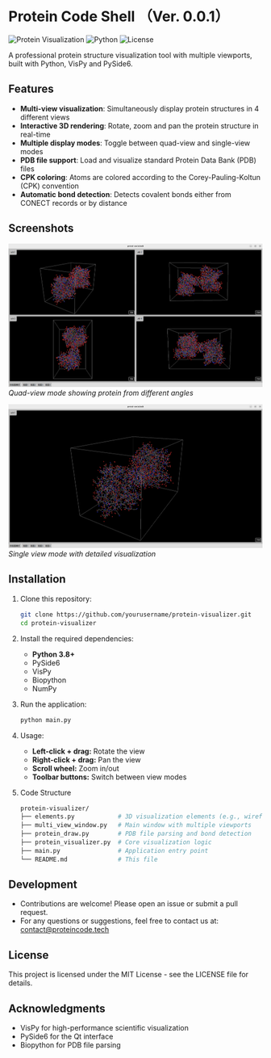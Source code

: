 # Protein Code Shell （Ver. 0.0.1）

![Protein Visualization](https://img.shields.io/badge/visualization-protein-blue)
![Python](https://img.shields.io/badge/python-3.8%2B-blue)
![License](https://img.shields.io/badge/license-MIT-green)

A professional protein structure visualization tool with multiple viewports, built with Python, VisPy and PySide6.

## Features

- **Multi-view visualization**: Simultaneously display protein structures in 4 different views
- **Interactive 3D rendering**: Rotate, zoom and pan the protein structure in real-time
- **Multiple display modes**: Toggle between quad-view and single-view modes
- **PDB file support**: Load and visualize standard Protein Data Bank (PDB) files
- **CPK coloring**: Atoms are colored according to the Corey-Pauling-Koltun (CPK) convention
- **Automatic bond detection**: Detects covalent bonds either from CONECT records or by distance

## Screenshots

![Quad View Mode](screenshots/quad_view.png)
*Quad-view mode showing protein from different angles*

![Single View Mode](screenshots/single_view.png)
*Single view mode with detailed visualization*

## Installation

1. Clone this repository:
   ```bash
   git clone https://github.com/yourusername/protein-visualizer.git
   cd protein-visualizer
2. Install the required dependencies:
    - **Python 3.8+**
    - PySide6
    - VisPy
    - Biopython
    - NumPy
3. Run the application:
    ```BASH
    python main.py
4. Usage:
    - **Left-click + drag:** Rotate the view
    - **Right-click + drag:** Pan the view
    - **Scroll wheel:** Zoom in/out
    - **Toolbar buttons:** Switch between view modes

5. Code Structure
    ```bash
    protein-visualizer/
    ├── elements.py            # 3D visualization elements (e.g., wireframe cube)
    ├── multi_view_window.py   # Main window with multiple viewports
    ├── protein_draw.py        # PDB file parsing and bond detection
    ├── protein_visualizer.py  # Core visualization logic
    ├── main.py                # Application entry point
    └── README.md              # This file

## Development
- Contributions are welcome! Please open an issue or submit a pull request. 
 - For any questions or suggestions, feel free to contact us at: contact@proteincode.tech

## License
This project is licensed under the MIT License - see the LICENSE file for details.

## Acknowledgments
- VisPy for high-performance scientific visualization
- PySide6 for the Qt interface
- Biopython for PDB file parsing




